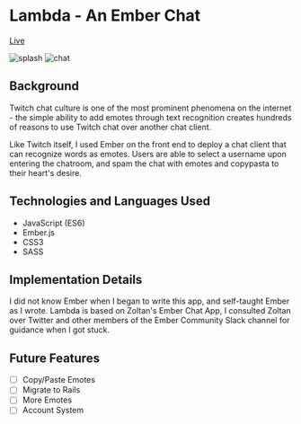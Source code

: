 # Lambda - An Ember Chat

[Live](https://http://www.lambdaforthe.win/)

![splash](https://github.com/txie1993/Rush-Hour/blob/master/docs/Screen%20Shot%202016-11-17%20at%2011.03.30%20PM.png?raw=true)
![chat](https://github.com/txie1993/Rush-Hour/blob/master/docs/Screen%20Shot%202016-11-17%20at%2011.03.30%20PM.png?raw=true)

## Background

Twitch chat culture is one of the most prominent phenomena on the internet - the simple ability to add emotes through text recognition creates hundreds of reasons to use Twitch chat over another chat client.

Like Twitch itself, I used Ember on the front end to deploy a chat client that can recognize words as emotes. Users are able to select a username upon entering the chatroom, and spam the chat with emotes and copypasta to their heart's desire.

## Technologies and Languages Used

* JavaScript (ES6)
* Ember.js
* CSS3
* SASS


## Implementation Details

I did not know Ember when I began to write this app, and self-taught Ember as I wrote. Lambda is based on Zoltan's Ember Chat App, I consulted Zoltan over Twitter and other members of the Ember Community Slack channel for guidance when I got stuck.

## Future Features

- [ ] Copy/Paste Emotes
- [ ] Migrate to Rails
- [ ] More Emotes
- [ ] Account System
